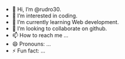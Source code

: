 - 👋 Hi, I’m @rudro30.
- 👀 I’m interested in coding.
- 🌱 I’m currently learning Web development.
- 💞️ I’m looking to collaborate on github.
- 📫 How to reach me ...
- 😄 Pronouns: ...
- ⚡ Fun fact: ...

<!---
rudro30/rudro30 is a ✨ special ✨ repository because its `README.md` (this file) appears on your GitHub profile.
You can click the Preview link to take a look at your changes.
--->
